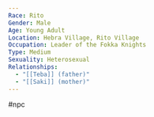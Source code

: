 ```yaml
---
Race: Rito
Gender: Male
Age: Young Adult
Location: Hebra Village, Rito Village
Occupation: Leader of the Fokka Knights
Type: Medium
Sexuality: Heterosexual
Relationships:
  - "[[Teba]] (father)"
  - "[[Saki]] (mother)"
---
```

#npc 

